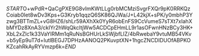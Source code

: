 $START$O+wPdR+QaCgPXE9G8vImKWtLLg0rbMCMziSvgrFXQr9pK0RRKQzCoiab0Iet8wDv3Kps+G3Kryb1qqzQ6SK86QJWa/J+L42kjX+sPK/y0mbhP3Yzwg3BTTmZL+vG8HZ6/shLr59AXhXk0YyR6obEnFS9CcVumeS7sTXt7xIahXbMYDz8XnA3/ckIYr2hWqQkcltjWw5ACDCpEHmLL9r1asOFwnHNzBCy3HK+XbL2xZlc1k33VaYIRMm1qRuNsBGHUrLkSWjbfLlZ/4bRwebaY9vtuMB54VKv+b5yEp9uT7d+IutlBEGJ7DPHzAANOQ2PKuvptXN+1hgcZNCDIDUOfABPKOKZcahRkAyRYVmzp6k=$END$